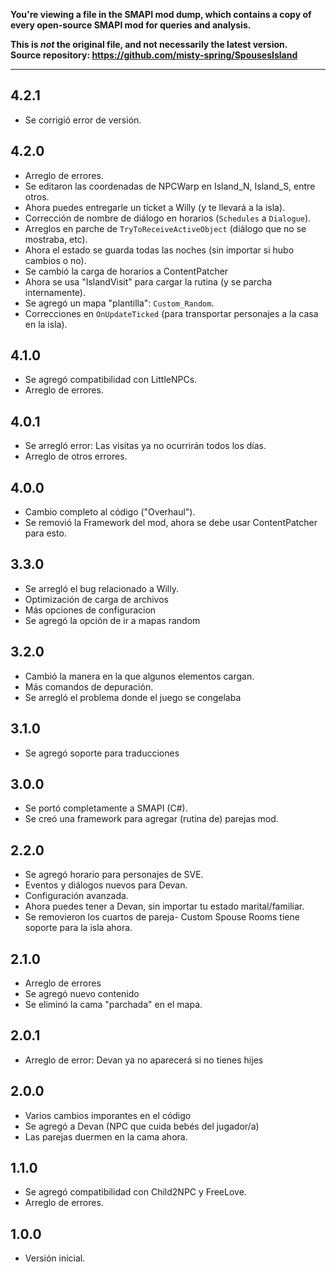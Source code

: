 **You're viewing a file in the SMAPI mod dump, which contains a copy of every open-source SMAPI mod
for queries and analysis.**

**This is _not_ the original file, and not necessarily the latest version.**  
**Source repository: https://github.com/misty-spring/SpousesIsland**

----

## 4.2.1
- Se corrigió error de versión.

## 4.2.0
- Arreglo de errores.
- Se editaron las coordenadas de NPCWarp en Island_N, Island_S, entre otros.
- Ahora puedes entregarle un tícket a Willy (y te llevará a la isla).
- Corrección de nombre de diálogo en horarios (`Schedules` a `Dialogue`).
- Arreglos en parche de `TryToReceiveActiveObject` (diálogo que no se mostraba, etc).
- Ahora el estado se guarda todas las noches (sin importar si hubo cambios o no).
- Se cambió la carga de horarios a ContentPatcher
- Ahora se usa "IslandVisit" para cargar la rutina (y se parcha internamente).
- Se agregó un mapa "plantilla": `Custom_Random`.
- Correcciones en `OnUpdateTicked` (para transportar personajes a la casa en la isla).

## 4.1.0
- Se agregó compatibilidad con LittleNPCs.
- Arreglo de errores.

## 4.0.1
- Se arregló error: Las visitas ya no ocurrirán todos los días.
- Arreglo de otros errores.

## 4.0.0
- Cambio completo al código ("Overhaul"). 
- Se removió la Framework del mod, ahora se debe usar ContentPatcher para esto.

## 3.3.0
- Se arregló el bug relacionado a Willy. 
- Optimización de carga de archivos
- Más opciones de configuracion
- Se agregó la opción de ir a mapas random

## 3.2.0
- Cambió la manera en la que algunos elementos cargan. 
- Más comandos de depuración. 
- Se arregló el problema donde el juego se congelaba

## 3.1.0
- Se agregó soporte para traducciones

## 3.0.0
- Se portó completamente a SMAPI (C#).
- Se creó una framework para agregar (rutina de) parejas mod.

## 2.2.0
- Se agregó horario para personajes de SVE.
- Eventos y diálogos nuevos para Devan.
- Configuración avanzada.
- Ahora puedes tener a Devan, sin importar tu estado marital/familiar.
- Se removieron los cuartos de pareja- Custom Spouse Rooms tiene soporte para la isla ahora.

## 2.1.0
- Arreglo de errores
- Se agregó nuevo contenido
- Se eliminó la cama "parchada" en el mapa.

## 2.0.1
- Arreglo de error: Devan ya no aparecerá si no tienes hijes

## 2.0.0
- Varios cambios imporantes en el código
- Se agregó a Devan (NPC que cuida bebés del jugador/a)
- Las parejas duermen en la cama ahora.

## 1.1.0
- Se agregó compatibilidad con Child2NPC y FreeLove.
- Arreglo de errores.

## 1.0.0
- Versión inicial.

